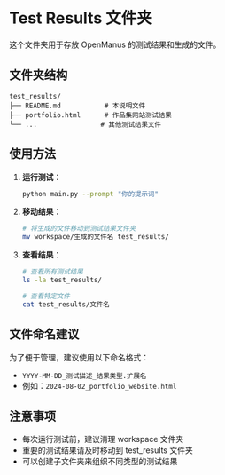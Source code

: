 # Test Results 文件夹

这个文件夹用于存放 OpenManus 的测试结果和生成的文件。

## 文件夹结构

```
test_results/
├── README.md           # 本说明文件
├── portfolio.html      # 作品集网站测试结果
└── ...                # 其他测试结果文件
```

## 使用方法

1. **运行测试**：
   ```bash
   python main.py --prompt "你的提示词"
   ```

2. **移动结果**：
   ```bash
   # 将生成的文件移动到测试结果文件夹
   mv workspace/生成的文件名 test_results/
   ```

3. **查看结果**：
   ```bash
   # 查看所有测试结果
   ls -la test_results/

   # 查看特定文件
   cat test_results/文件名
   ```

## 文件命名建议

为了便于管理，建议使用以下命名格式：
- `YYYY-MM-DD_测试描述_结果类型.扩展名`
- 例如：`2024-08-02_portfolio_website.html`

## 注意事项

- 每次运行测试前，建议清理 workspace 文件夹
- 重要的测试结果请及时移动到 test_results 文件夹
- 可以创建子文件夹来组织不同类型的测试结果

